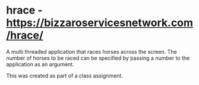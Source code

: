 # hrace - https://bizzaroservicesnetwork.com/hrace/

A multi threaded application that races horses across the screen.  The number of horses to be raced can be specified by passing a number to the application as an argument.

This was created as part of a class assignment.

